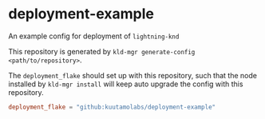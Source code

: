# deployment-example
An example config for deployment of `lightning-knd`

This repository is generated by `kld-mgr generate-config <path/to/repository>`.

The `deployment_flake` should set up with this repository, such that the node installed by `kld-mgr install` will keep auto upgrade the config with this repository.
```toml
deployment_flake = "github:kuutamolabs/deployment-example"
```
